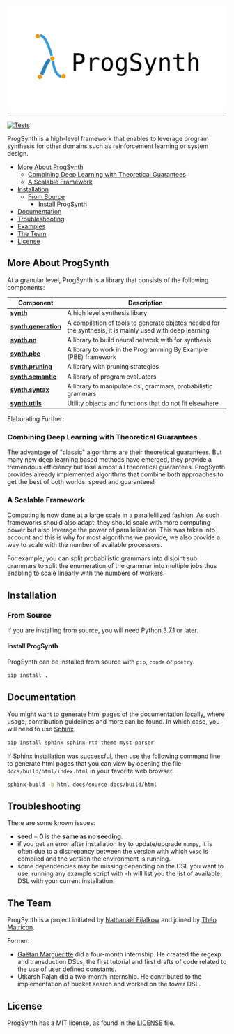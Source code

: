 ![ProgSynth Logo](./images/logo.png)

--------------------------------------------------------------------------------
[![Tests](https://github.com/nathanael-fijalkow/AutoSynth/actions/workflows/tests.yaml/badge.svg)](https://github.com/nathanael-fijalkow/AutoSynth/actions/workflows/tests.yaml)

ProgSynth is a high-level framework that enables to leverage program synthesis for other domains such as reinforcement learning or system design.

<!-- toc -->

- [More About ProgSynth](#more-about-progsynth)
  - [Combining Deep Learning with Theoretical Guarantees](#combining-deep-learning-with-theoretical-guarantees)
  - [A Scalable Framework](#a-scalable-framework)
- [Installation](#installation)
  - [From Source](#from-source)
    - [Install ProgSynth](#install-progsynth)
- [Documentation](#documentation)
- [Troubleshooting](#troubleshooting)
- [Examples](./examples)
- [The Team](#the-team)
- [License](#license)

<!-- tocstop -->

## More About ProgSynth

At a granular level, ProgSynth is a library that consists of the following components:

| Component | Description |
| ---- | --- |
| [**synth**](./synth) | A high level synthesis libary |
| [**synth.generation**](./synth/generation) | A compilation of tools to generate objetcs needed for the synthesis, it is mainly used with deep learning  |
| [**synth.nn**](./synth/nn) | A library to build neural network with for synthesis  |
| [**synth.pbe**](./synth/pbe) | A library to work in the Programming By Example (PBE) framework |
| [**synth.pruning**](./synth/pruning) | A library with pruning strategies |
| [**synth.semantic**](./synth/semantic) | A library of program evaluators |
| [**synth.syntax**](./synth/syntax) | A library to manipulate dsl, grammars, probabilistic grammars |
| [**synth.utils**](./synth/utils) | Utility objects and functions that do not fit elsewhere |

Elaborating Further:

### Combining Deep Learning with Theoretical Guarantees

The advantage of "classic" algorithms are their theoretical guarantees.
But many new deep learning based methods have emerged, they provide a tremendous efficiency but lose almost all theoretical guarantees.
ProgSynth provides already implemented algorithms that combine both approaches to get the best of both worlds: speed and guarantees!

### A Scalable Framework

Computing is now done at a large scale in a parallelilized fashion.
As such frameworks should also adapt: they should scale with more computing power but also leverage the power of parallelization.
This was taken into account and this is why for most algorithms we provide, we also provide a way to scale with the number of available processors.

For example, you can split probabilistic grammars into disjoint sub grammars to split the enumeration of the grammar into multiple jobs thus enabling to scale linearly with the numbers of workers.

## Installation

### From Source

If you are installing from source, you will need Python 3.7.1 or later.

#### Install ProgSynth

ProgSynth can be installed from source with `pip`, `conda` or `poetry`.

```bash
pip install .
```

## Documentation

You might want to generate html pages of the documentation locally, where usage, contribution guidelines and more can be found.
In which case, you will need to use [Sphinx](https://www.sphinx-doc.org/en/master/). 

```bash
pip install sphinx sphinx-rtd-theme myst-parser
```

If Sphinx installation was successful, then use the following command line to generate html pages that you can view by opening the file `docs/build/html/index.html` in your favorite web browser.

```bash
sphinx-build -b html docs/source docs/build/html
```

## Troubleshooting

There are some known issues:

- **seed = 0** is the **same as no seeding**.
- if you get an error after installation try to update/upgrade ``numpy``, it is often due to a discrepancy between the version with which ``vose`` is compiled and the version the environment is running.
- some dependencies may be missing depending on the DSL you want to use, running any example script with -h will list you the list of available DSL with your current installation.

## The Team

ProgSynth is a project initiated by [Nathanaël Fijalkow](https://nathanael-fijalkow.github.io/) and joined by [Théo Matricon](https://theomat.github.io/).

Former:

- [Gaëtan Margueritte](https://github.com/gaetanmargueritte) did a four-month internship. He created the regexp and transduction DSLs, the first tutorial and first drafts of code related to the use of user defined constants.
- Utkarsh Rajan did a two-month internship. He contributed to the implementation of bucket search and worked on the tower DSL.

## License

ProgSynth has a MIT license, as found in the [LICENSE](LICENSE.md) file.
